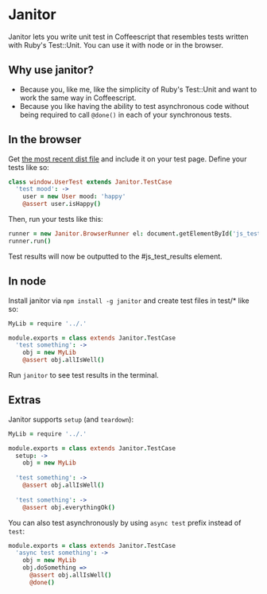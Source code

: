 # Janitor

Janitor lets you write unit test in Coffeescript that resembles tests written with Ruby's Test::Unit. You can use it with node or in the browser.

## Why use janitor?

* Because you, like me, like the simplicity of Ruby's Test::Unit and want to work the same way in Coffeescript.
* Because you like having the ability to test asynchronous code without being required to call `@done()` in each of your synchronous tests.

## In the browser

Get [the most recent dist file](https://raw.github.com/rasmusrn/janitor/master/dist/janitor.js) and include it on your test page. Define your tests like so:

```coffeescript
class window.UserTest extends Janitor.TestCase
  'test mood': ->
    user = new User mood: 'happy'
    @assert user.isHappy()
```

Then, run your tests like this:

``` coffeescript
runner = new Janitor.BrowserRunner el: document.getElementById('js_test_results')
runner.run()
```

Test results will now be outputted to the #js_test_results element.

## In node

Install janitor via `npm install -g janitor` and create test files in test/* like so:

```coffeescript
MyLib = require '../.'

module.exports = class extends Janitor.TestCase
  'test something': ->
    obj = new MyLib
    @assert obj.allIsWell()
```

Run `janitor` to see test results in the terminal.

## Extras

Janitor supports `setup` (and `teardown`):

```coffeescript
MyLib = require '../.'

module.exports = class extends Janitor.TestCase
  setup: ->
    obj = new MyLib
    
  'test something': ->
    @assert obj.allIsWell()
    
  'test something': ->
    @assert obj.everythingOk()

```

You can also test asynchronously by using `async test` prefix instead of `test`:

```coffeescript
module.exports = class extends Janitor.TestCase
  'async test something': ->
    obj = new MyLib
    obj.doSomething =>
      @assert obj.allIsWell()
      @done()
```
